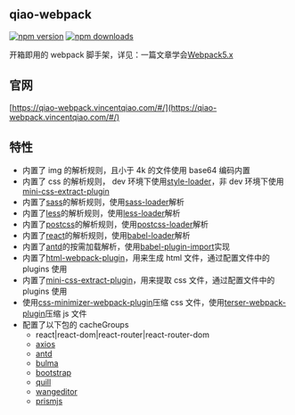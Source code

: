 ## qiao-webpack

[![npm version](https://img.shields.io/npm/v/qiao-webpack.svg?style=flat-square)](https://www.npmjs.org/package/qiao-webpack)
[![npm downloads](https://img.shields.io/npm/dm/qiao-webpack.svg?style=flat-square)](https://npm-stat.com/charts.html?package=qiao-webpack)

开箱即用的 webpack 脚手架，详见：一篇文章学会[Webpack5.x](https://blog.vincentqiao.com/webpack)

## 官网

[https://qiao-webpack.vincentqiao.com/#/](https://qiao-webpack.vincentqiao.com/#/)

## 特性

- 内置了 img 的解析规则，且小于 4k 的文件使用 base64 编码内置
- 内置了 css 的解析规则， dev 环境下使用[style-loader](https://webpack.js.org/loaders/style-loader/#root)，非 dev 环境下使用[mini-css-extract-plugin](https://webpack.js.org/plugins/mini-css-extract-plugin/#root)
- 内置了[sass](https://sass-lang.com/)的解析规则，使用[sass-loader](https://webpack.js.org/loaders/sass-loader/#root)解析
- 内置了[less](https://lesscss.org/)的解析规则，使用[less-loader](https://webpack.js.org/loaders/less-loader/#root)解析
- 内置了[postcss](https://postcss.org/)的解析规则，使用[postcss-loader](https://webpack.js.org/loaders/postcss-loader/#root)解析
- 内置了[react](https://reactjs.org/)的解析规则，使用[babel-loader](https://webpack.js.org/loaders/babel-loader/#root)解析
- 内置了[antd](https://ant.design/index-cn)的按需加载解析，使用[babel-plugin-import](https://www.npmjs.com/package/babel-plugin-import)实现
- 内置了[html-webpack-plugin](https://webpack.js.org/plugins/html-webpack-plugin/#root)，用来生成 html 文件，通过配置文件中的 plugins 使用
- 内置了[mini-css-extract-plugin](https://webpack.js.org/plugins/mini-css-extract-plugin/#root)，用来提取 css 文件，通过配置文件中的 plugins 使用
- 使用[css-minimizer-webpack-plugin](https://webpack.js.org/plugins/css-minimizer-webpack-plugin/#root)压缩 css 文件，使用[terser-webpack-plugin](https://webpack.js.org/plugins/terser-webpack-plugin/#root)压缩 js 文件
- 配置了以下包的 cacheGroups
  - react|react-dom|react-router|react-router-dom
  - [axios](https://axios-http.com/)
  - [antd](https://ant.design/index-cn)
  - [bulma](https://bulma.io/)
  - [bootstrap](https://getbootstrap.com/)
  - [quill](https://quilljs.com/)
  - [wangeditor](https://www.wangeditor.com/)
  - [prismjs](https://prismjs.com/)
